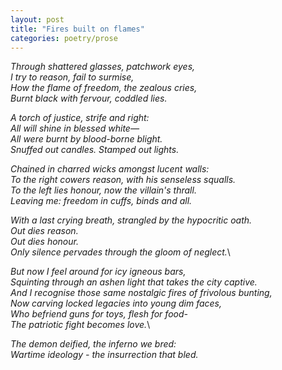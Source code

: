 ```yaml
---
layout: post
title: "Fires built on flames"
categories: poetry/prose
---
```

*Through shattered glasses, patchwork eyes,*\
*I try to reason, fail to surmise,*\
*How the flame of freedom, the zealous cries,*\
*Burnt black with fervour, coddled lies.*

*A torch of justice, strife and right:*\
*All will shine in blessed white—*\
*All were burnt by blood-borne blight.*\
*Snuffed out candles. Stamped out lights.*

*Chained in charred wicks amongst lucent walls:*\
*To the right cowers reason, with his senseless squalls.*\
*To the left lies honour, now the villain's thrall.*\
*Leaving me: freedom in cuffs, binds and all.*

*With a last crying breath, strangled by the hypocritic oath.*\
*Out dies reason.*\
*Out dies honour.*\
*Only silence pervades through the gloom of neglect.*\

*But now I feel around for icy igneous bars,*\
*Squinting through an ashen light that takes the city captive.*\
*And I recognise those same nostalgic fires of frivolous bunting,*\
*Now carving locked legacies into young dim faces,*\
*Who befriend guns for toys, flesh for food-*\
*The patriotic fight becomes love.*\

*The demon deified, the inferno we bred:*\
*Wartime ideology - the insurrection that bled.*
